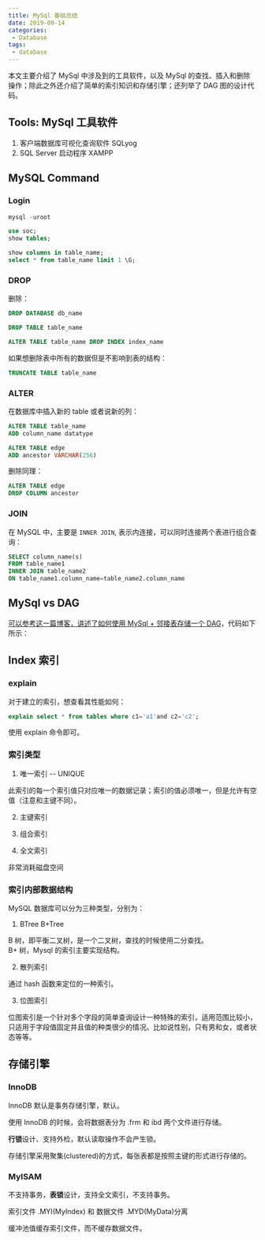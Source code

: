 ```yaml
---
title: MySql 基础总结
date: 2019-09-14
categories:
 - Database
tags:
 - database
---
```


本文主要介绍了 MySql 中涉及到的工具软件，以及 MySql 的查找、插入和删除操作；除此之外还介绍了简单的索引知识和存储引擎；还列举了 DAG 图的设计代码。

<!-- more -->

## Tools: MySql 工具软件

1. 客户端数据库可视化查询软件 SQLyog
2. SQL Server 启动程序 XAMPP

## MySQL Command

### Login

```sql
mysql -uroot

use soc;
show tables;

show columns in table_name;
select * from table_name limit 1 \G;
```

### DROP

删除：

```sql
DROP DATABASE db_name

DROP TABLE table_name

ALTER TABLE table_name DROP INDEX index_name
```

如果想删除表中所有的数据但是不影响到表的结构：

```sql
TRUNCATE TABLE table_name
```

### ALTER

在数据库中插入新的 table 或者说新的列：

```sql
ALTER TABLE table_name
ADD column_name datatype

ALTER TABLE edge
ADD ancestor VARCHAR(256)
```

删除同理：

```sql
ALTER TABLE edge 
DROP COLUMN ancestor
```

### JOIN

在 MySQL 中，主要是 `INNER JOIN`, 表示内连接，可以同时连接两个表进行组合查询：

```sql
SELECT column_name(s)
FROM table_name1
INNER JOIN table_name2 
ON table_name1.column_name=table_name2.column_name
```

## MySql vs DAG

[可以参考这一篇博客，讲述了如何使用 MySql + 邻接表存储一个 DAG](https://www.codeproject.com/Articles/22824/A-Model-to-Represent-Directed-Acyclic-Graphs-DAG-o)，代码如下所示：


<RecoDemo :collapse="false">
<template slot="code-sql">
  <<< @/docs/.vuepress/code/sql/DAG.sql
</template>
</RecoDemo>

## Index 索引

### explain

对于建立的索引，想查看其性能如何：

```sql
explain select * from tables where c1='a1'and c2='c2';
```

使用 explain 命令即可。

### 索引类型

1. 唯一索引 -- UNIQUE

此索引的每一个索引值只对应唯一的数据记录；索引的值必须唯一，但是允许有空值（注意和主键不同）。

2. 主键索引

3. 组合索引

4. 全文索引

非常消耗磁盘空间

### 索引内部数据结构

MySQL 数据库可以分为三种类型，分别为：

1. BTree B+Tree

B 树，即平衡二叉树，是一个二叉树，查找的时候使用二分查找。  
B+ 树，Mysql 的索引主要实现结构。

2. 散列索引

通过 hash 函数来定位的一种索引。

3. 位图索引

位图索引是一个针对多个字段的简单查询设计一种特殊的索引，适用范围比较小，只适用于字段值固定并且值的种类很少的情况。比如说性别，只有男和女，或者状态等等。

## 存储引擎

### InnoDB

InnoDB 默认是事务存储引擎，默认。

使用 InnoDB 的时候，会将数据表分为 .frm 和 ibd 两个文件进行存储。

**行锁**设计、支持外检，默认读取操作不会产生锁。

存储引擎采用聚集(clustered)的方式，每张表都是按照主键的形式进行存储的。

### MyISAM

不支持事务，**表锁**设计，支持全文索引，不支持事务。

索引文件 .MYI(MyIndex) 和 数据文件 .MYD(MyData)分离

缓冲池值缓存索引文件，而不缓存数据文件。


